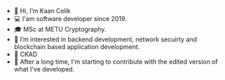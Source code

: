 - 👋 Hi, I’m Kaan Celik
- 💻 I'am software developer since 2019.
- 🎓 MSc at METU Cryptography.
- 👀 I’m interested in backend development, network secuirty and blockchain based application development.
- :whale: CKAD
- 💾 After a long time, I'm starting to contribute with the edited version of what I've developed. 

<!---
kaan-celik/kaan-celik is a ✨ special ✨ repository because its `README.md` (this file) appears on your GitHub profile.
You can click the Preview link to take a look at your changes.
--->
